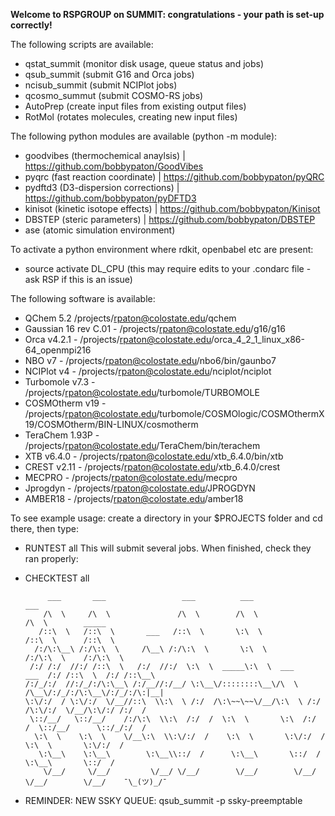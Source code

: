 **Welcome to RSPGROUP on SUMMIT: congratulations - your path is set-up correctly!**

The following scripts are available: 
- qstat_summit (monitor disk usage, queue status and jobs)
- qsub_summit (submit G16 and Orca jobs)
- ncisub_summit (submit NCIPlot jobs)
- qcosmo_summut (submit COSMO-RS jobs)
- AutoPrep (create input files from existing output files)
- RotMol (rotates molecules, creating new input files)

The following python modules are available (python -m module):
- goodvibes (thermochemical anaylsis) | https://github.com/bobbypaton/GoodVibes
- pyqrc (fast reaction coordinate) | https://github.com/bobbypaton/pyQRC
- pydftd3 (D3-dispersion corrections) | https://github.com/bobbypaton/pyDFTD3
- kinisot (kinetic isotope effects) | https://github.com/bobbypaton/Kinisot
- DBSTEP (steric parameters) | https://github.com/bobbypaton/DBSTEP
- ase (atomic simulation environment)

To activate a python environment where rdkit, openbabel etc are present:
- source activate DL_CPU (this may require edits to your .condarc file - ask RSP if this is an issue)

The following software is available:
- QChem 5.2 /projects/rpaton@colostate.edu/qchem
- Gaussian 16 rev C.01 - /projects/rpaton@colostate.edu/g16/g16
- Orca v4.2.1 - /projects/rpaton@colostate.edu/orca_4_2_1_linux_x86-64_openmpi216
- NBO v7 - /projects/rpaton@colostate.edu/nbo6/bin/gaunbo7
- NCIPlot v4 - /projects/rpaton@colostate.edu/nciplot/nciplot
- Turbomole v7.3 - /projects/rpaton@colostate.edu/turbomole/TURBOMOLE
- COSMOtherm v19 - /projects/rpaton@colostate.edu/turbomole/COSMOlogic/COSMOthermX19/COSMOtherm/BIN-LINUX/cosmotherm
- TeraChem 1.93P - /projects/rpaton@colostate.edu/TeraChem/bin/terachem 
- XTB v6.4.0 - /projects/rpaton@colostate.edu/xtb_6.4.0/bin/xtb
- CREST v2.11 - /projects/rpaton@colostate.edu/xtb_6.4.0/crest
- MECPRO - /projects/rpaton@colostate.edu/mecpro
- Jprogdyn - /projects/rpaton@colostate.edu/JPROGDYN 
- AMBER18 - /projects/rpaton@colostate.edu/amber18

To see example usage: create a directory in your $PROJECTS folder and cd there, then type:
- RUNTEST all 
This will submit several jobs. When finished, check they ran properly:
- CHECKTEST all
    
           ___       ___                 ___          ___                       ___                  
          /\  \     /\  \               /\  \        /\  \                     /\  \        _____    
         /::\  \   /::\  \       ___   /::\  \       \:\  \                   /::\  \      /::\  \   
        /:/\:\__\ /:/\:\  \     /\__\ /:/\:\  \       \:\  \                 /:/\:\  \    /:/\:\  \  
       /:/ /:/  //:/ /::\  \   /:/  //:/  \:\  \  _____\:\  \  ___     ___  /:/ /::\  \  /:/ /::\__\ 
      /:/_/:/  //:/_/:/\:\__\ /:/__//:/__/ \:\__\/::::::::\__\/\  \   /\__\/:/_/:/\:\__\/:/_/:/\:|__|
      \:\/:/  / \:\/:/  \/__//::\  \\:\  \ /:/  /\:\~~\~~\/__/\:\  \ /:/  /\:\/:/  \/__/\:\/:/ /:/  /
       \::/__/   \::/__/    /:/\:\  \\:\  /:/  /  \:\  \       \:\  /:/  /  \::/__/      \::/_/:/  / 
        \:\  \    \:\  \    \/__\:\  \\:\/:/  /    \:\  \       \:\/:/  /    \:\  \       \:\/:/  /  
         \:\__\    \:\__\        \:\__\\::/  /      \:\__\       \::/  /      \:\__\       \::/  /   
          \/__/     \/__/         \/__/ \/__/        \/__/        \/__/        \/__/        \/__/    ¯\_(ツ)_/¯ 


- REMINDER: NEW SSKY QUEUE: qsub_summit -p ssky-preemptable

